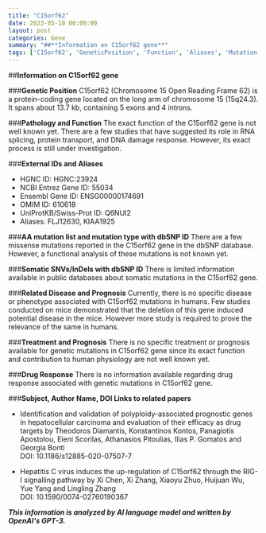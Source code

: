 ```yaml
---
title: "C15orf62"
date: 2023-05-10 00:00:00
layout: post
categories: Gene
summary: "##**Information on C15orf62 gene**"
tags: ['C15orf62', 'GeneticPosition', 'Function', 'Aliases', 'Mutation', 'Disease', 'Prognosis', 'DrugResponse']
---
```


##**Information on C15orf62 gene**

###**Genetic Position**
C15orf62 (Chromosome 15 Open Reading Frame 62) is a protein-coding gene located on the long arm of chromosome 15 (15q24.3). It spans about 13.7 kb, containing 5 exons and 4 introns.

###**Pathology and Function**
The exact function of the C15orf62 gene is not well known yet. There are a few studies that have suggested its role in RNA splicing, protein transport, and DNA damage response. However, its exact process is still under investigation.

###**External IDs and Aliases**
- HGNC ID: HGNC:23924
- NCBI Entrez Gene ID: 55034
- Ensembl Gene ID: ENSG00000174691
- OMIM ID: 610618
- UniProtKB/Swiss-Prot ID: Q6NUI2
- Aliases: FLJ12630, KIAA1925

###**AA mutation list and mutation type with dbSNP ID**
There are a few missense mutations reported in the C15orf62 gene in the dbSNP database. However, a functional analysis of these mutations is not known yet. 

###**Somatic SNVs/InDels with dbSNP ID**
There is limited information available in public databases about somatic mutations in the C15orf62 gene.

###**Related Disease and Prognosis**
Currently, there is no specific disease or phenotype associated with C15orf62 mutations in humans. Few studies conducted on mice demonstrated that the deletion of this gene induced potential disease in the mice. However more study is required to prove the relevance of the same in humans.

###**Treatment and Prognosis**
There is no specific treatment or prognosis available for genetic mutations in C15orf62 gene since its exact function and contribution to human physiology are not well known yet.

###**Drug Response**
There is no information available regarding drug response associated with genetic mutations in C15orf62 gene.

###**Subject, Author Name, DOI Links to related papers**
* Identification and validation of polyploidy-associated prognostic genes in hepatocellular carcinoma and evaluation of their efficacy as drug targets by Theodoros Diamantis, Konstantinos Kontos, Panagiotis Apostolou, Eleni Scorilas, Athanasios Pitoulias, Ilias P. Gomatos and Georgia Bonti  
 DOI: 10.1186/s12885-020-07507-7

* Hepatitis C virus induces the up-regulation of C15orf62 through the RIG-I signalling pathway by Xi Chen, Xi Zhang, Xiaoyu Zhuo, Huijuan Wu, Yue Yang and Lingling Zhang  
 DOI: 10.1590/0074-02760190367

**_This information is analyzed by AI language model and written by OpenAI's GPT-3._**